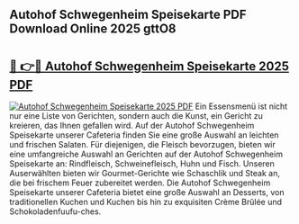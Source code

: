 ## Autohof Schwegenheim Speisekarte PDF Download Online 2025 gttO8

# <h2><a href="http://gcafz1.nevu.top/?p=Autohof+Schwegenheim+Speisekarte">🔗 👉🔴 Autohof Schwegenheim Speisekarte 2025 PDF</a></h2>

[![Autohof Schwegenheim Speisekarte 2025 PDF](https://i.imgur.com/dBaPXMq.png)](http://gcafz1.nevu.top/?p=Autohof+Schwegenheim+Speisekarte)
Ein Essensmenü ist nicht nur eine Liste von Gerichten, sondern auch die Kunst, ein Gericht zu kreieren, das Ihnen gefallen wird. Auf der Autohof Schwegenheim Speisekarte unserer Cafeteria finden Sie eine große Auswahl an leichten und frischen Salaten. Für diejenigen, die Fleisch bevorzugen, bieten wir eine umfangreiche Auswahl an Gerichten auf der Autohof Schwegenheim Speisekarte an: Rindfleisch, Schweinefleisch, Huhn und Fisch. Unseren Auserwählten bieten wir Gourmet-Gerichte wie Schaschlik und Steak an, die bei frischem Feuer zubereitet werden. Die Autohof Schwegenheim Speisekarte unserer Cafeteria bietet eine große Auswahl an Desserts, von traditionellen Kuchen und Kuchen bis hin zu exquisiten Crème Brûlée und Schokoladenfuufu-ches.
